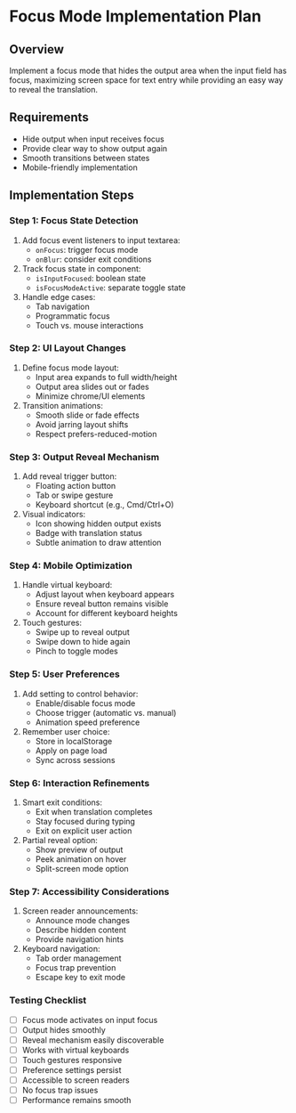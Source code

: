 # Focus Mode Implementation Plan

## Overview
Implement a focus mode that hides the output area when the input field has focus, maximizing screen space for text entry while providing an easy way to reveal the translation.

## Requirements
- Hide output when input receives focus
- Provide clear way to show output again
- Smooth transitions between states
- Mobile-friendly implementation

## Implementation Steps

### Step 1: Focus State Detection
1. Add focus event listeners to input textarea:
   - `onFocus`: trigger focus mode
   - `onBlur`: consider exit conditions
2. Track focus state in component:
   - `isInputFocused`: boolean state
   - `isFocusModeActive`: separate toggle state
3. Handle edge cases:
   - Tab navigation
   - Programmatic focus
   - Touch vs. mouse interactions

### Step 2: UI Layout Changes
1. Define focus mode layout:
   - Input area expands to full width/height
   - Output area slides out or fades
   - Minimize chrome/UI elements
2. Transition animations:
   - Smooth slide or fade effects
   - Avoid jarring layout shifts
   - Respect prefers-reduced-motion

### Step 3: Output Reveal Mechanism
1. Add reveal trigger button:
   - Floating action button
   - Tab or swipe gesture
   - Keyboard shortcut (e.g., Cmd/Ctrl+O)
2. Visual indicators:
   - Icon showing hidden output exists
   - Badge with translation status
   - Subtle animation to draw attention

### Step 4: Mobile Optimization
1. Handle virtual keyboard:
   - Adjust layout when keyboard appears
   - Ensure reveal button remains visible
   - Account for different keyboard heights
2. Touch gestures:
   - Swipe up to reveal output
   - Swipe down to hide again
   - Pinch to toggle modes

### Step 5: User Preferences
1. Add setting to control behavior:
   - Enable/disable focus mode
   - Choose trigger (automatic vs. manual)
   - Animation speed preference
2. Remember user choice:
   - Store in localStorage
   - Apply on page load
   - Sync across sessions

### Step 6: Interaction Refinements
1. Smart exit conditions:
   - Exit when translation completes
   - Stay focused during typing
   - Exit on explicit user action
2. Partial reveal option:
   - Show preview of output
   - Peek animation on hover
   - Split-screen mode option

### Step 7: Accessibility Considerations
1. Screen reader announcements:
   - Announce mode changes
   - Describe hidden content
   - Provide navigation hints
2. Keyboard navigation:
   - Tab order management
   - Focus trap prevention
   - Escape key to exit mode

### Testing Checklist
- [ ] Focus mode activates on input focus
- [ ] Output hides smoothly
- [ ] Reveal mechanism easily discoverable
- [ ] Works with virtual keyboards
- [ ] Touch gestures responsive
- [ ] Preference settings persist
- [ ] Accessible to screen readers
- [ ] No focus trap issues
- [ ] Performance remains smooth